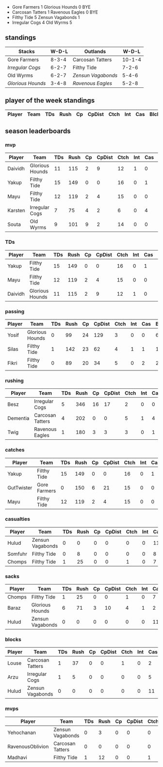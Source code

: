 * Gore Farmers 1 Glorious Hounds 0 BYE
* Carcosan Tatters 1 Ravenous Eagles 0 BYE
* Filthy Tide 5 Zensun Vagabonds 1
* Irregular Cogs 4 Old Wyrms 5

## standings

| Stacks | W-D-L | Outlands | W-D-L |
|-------|-----|--|--|
| Gore Farmers | 8-3-4 | Carcosan Tatters | 10-1-4 |
| *Irregular Cogs* | 6-2-7 | Filthy Tide | 7-2-6 |
| Old Wyrms | 6-2-7 | *Zensun Vagabonds* | 5-4-6 |
| *Glorious Hounds* | 3-4-8 | *Ravenous Eagles* | 5-2-8 |

## player of the week standings

| Player            | Team             | TDs  | Rush | Cp   | CpDist | Ctch | Int | Cas  | Blck | Sck | MVP | SPP  |
|-------------------|------------------|------|------|------|----------|---------|---|---|--------|-------|------|------|

## season leaderboards

### mvp

| Player            | Team             | TDs  | Rush | Cp   | CpDist | Ctch | Int | Cas  | Blck | Sck | MVP | SPP  |
|-------------------|------------------|------|------|------|----------|---------|---|---|--------|-------|------|------|
| Daividh | Glorious Hounds |    11 |  115 |    2 |        9 |     12 |     1 |    0 |     15 |     0 |    3 |   52 |
| Yakup   | Filthy Tide     |    15 |  149 |    0 |        0 |     16 |     0 |    1 |     10 |     1 |    0 |   47 |
| Mayu    | Filthy Tide     |    12 |  119 |    2 |        4 |     15 |     0 |    0 |     14 |     1 |    1 |   43 |
| Karsten | Irregular Cogs  |     7 |   75 |    4 |        2 |      6 |     0 |    4 |     57 |     4 |    2 |   43 |
| Souta   | Old Wyrms       |     9 |  101 |    9 |        2 |     14 |     0 |    0 |     18 |     1 |    1 |   41 |

### TDs

| Player            | Team             | TDs  | Rush | Cp   | CpDist | Ctch | Int | Cas  | Blck | Sck | MVP | SPP  |
|-------------------|------------------|------|------|------|----------|---------|---|---|--------|-------|------|------|
| Yakup   | Filthy Tide     |    15 |  149 |    0 |        0 |     16 |     0 |    1 |     10 |     1 |    0 |   47 |
| Mayu    | Filthy Tide     |    12 |  119 |    2 |        4 |     15 |     0 |    0 |     14 |     1 |    1 |   43 |
| Daividh | Glorious Hounds |    11 |  115 |    2 |        9 |     12 |     1 |    0 |     15 |     0 |    3 |   52 |

### passing

| Player            | Team             | TDs  | Rush | Cp   | CpDist | Ctch | Int | Cas  | Blck | Sck | MVP | SPP  |
|-------------------|------------------|------|------|------|----------|---------|---|---|--------|-------|------|------|
| Yosif | Glorious Hounds |     0 |   99 |   24 |      129 |      3 |     0 |    0 |      6 |     0 |    1 |   29 |
| Silas | Filthy Tide     |     1 |  142 |   23 |       62 |      4 |     1 |    1 |     15 |     2 |    1 |   35 |
| Fikri | Filthy Tide     |     0 |   89 |   20 |       34 |      5 |     0 |    2 |     21 |     0 |    2 |   34 |

### rushing

| Player            | Team             | TDs  | Rush | Cp   | CpDist | Ctch | Int | Cas  | Blck | Sck | MVP | SPP  |
|-------------------|------------------|------|------|------|----------|---------|---|---|--------|-------|------|------|
| Besz     | Irregular Cogs   |    5 |  346 |   16 |       17 |      2 |     0 |    0 |     12 |     0 |    1 |   36 |
| Dementia | Carcosan Tatters |    4 |  202 |    0 |        0 |      5 |     1 |    4 |     43 |     4 |    0 |   22 |
| Twig     | Ravenous Eagles  |    1 |  180 |    3 |        3 |      3 |     0 |    1 |     21 |     1 |    1 |   13 |


### catches

| Player            | Team             | TDs  | Rush | Cp   | CpDist | Ctch | Int | Cas  | Blck | Sck | MVP | SPP  |
|-------------------|------------------|------|------|------|----------|---------|---|---|--------|-------|------|------|
| Yakup      | Filthy Tide  |    15 |  149 |    0 |        0 |     16 |     0 |    1 |     10 |     1 |    0 |   47 |
| GutTwister | Gore Farmers |     0 |  150 |    6 |       21 |     15 |     0 |    0 |     18 |     0 |    0 |    6 |
| Mayu       | Filthy Tide  |    12 |  119 |    2 |        4 |     15 |     0 |    0 |     14 |     1 |    1 |   43 |

### casualties

| Player            | Team             | TDs  | Rush | Cp   | CpDist | Ctch | Int | Cas  | Blck | Sck | MVP | SPP  |
|-------------------|------------------|------|------|------|----------|---------|---|---|--------|-------|------|------|
| Hulud   | Zensun Vagabonds |     0 |    0 |    0 |        0 |      0 |     0 |   11 |    124 |     6 |    0 |   22 |
| Somfuhr | Filthy Tide      |     0 |    8 |    0 |        0 |      0 |     0 |    8 |    123 |     2 |    1 |   21 |
| Chomps  | Filthy Tide      |     1 |   25 |    0 |        0 |      1 |     0 |    7 |     94 |    10 |    1 |   22 |


### sacks

| Player            | Team             | TDs  | Rush | Cp   | CpDist | Ctch | Int | Cas  | Blck | Sck | MVP | SPP  |
|-------------------|------------------|------|------|------|----------|---------|---|---|--------|-------|------|------|
| Chomps | Filthy Tide      |     1 |   25 |    0 |        0 |      1 |     0 |    7 |     94 |    10 |    1 |   22 |
| Baraz  | Glorious Hounds  |     6 |   71 |    3 |       10 |      4 |     1 |    2 |     17 |    10 |    1 |   32 |
| Hulud  | Zensun Vagabonds |     0 |    0 |    0 |        0 |      0 |     0 |   11 |    124 |     6 |    0 |   22 |


### blocks

| Player            | Team             | TDs  | Rush | Cp   | CpDist | Ctch | Int | Cas  | Blck | Sck | MVP | SPP  |
|-------------------|------------------|------|------|------|----------|---------|---|---|--------|-------|------|------|
| Louse | Carcosan Tatters |     1 |   37 |    0 |        0 |      1 |     0 |    2 |    138 |     1 |    1 |   12 |
| Arzu  | Irregular Cogs   |     1 |    5 |    0 |        0 |      0 |     0 |    5 |    133 |     6 |    3 |   28 |
| Hulud | Zensun Vagabonds |     0 |    0 |    0 |        0 |      0 |     0 |   11 |    124 |     6 |    0 |   22 |


### mvps

| Player            | Team             | TDs  | Rush | Cp   | CpDist | Ctch | Int | Cas  | Blck | Sck | MVP | SPP  |
|-------------------|------------------|------|------|------|----------|---------|---|---|--------|-------|------|------|
| Yehochanan        | Zensun Vagabonds |     0 |    3 |    0 |        0 |      0 |     0 |    2 |     29 |     5 |    4 |   24 |
| RavenousOblivion | Carcosan Tatters |     0 |    0 |    0 |        0 |      0 |     0 |    3 |     78 |     0 |    4 |   26 |
| Madhavi          | Filthy Tide      |     1 |   12 |    0 |        0 |      1 |     1 |    4 |     70 |     3 |    3 |   28 |
